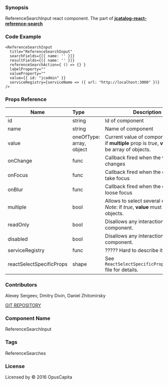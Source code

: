 ### Synopsis

ReferenceSearchInput react component. The part of 
[**jcatalog-react-reference-search**](http://buildserver.jcatalog.com/gitweb/?p=js-react-reference-search.git)

### Code Example

```
<ReferenceSearchInput
  title="ReferenceSearchInput"
  searchFields={[{ name: '' }]}
  resultFields={[{ name: '' }]}
  referenceSearchAction={ () => {} }
  labelProperty=""
  valueProperty=""
  value={{ id: "jcadmin" }}
  serviceRegistry={serviceName => ({ url: "http://localhost:3000" })}
/>
```

### Props Reference

| Name                          | Type                  | Description                                                |
| ------------------------------|:----------------------| -----------------------------------------------------------|
| id | string | Id of component |
| name | string | Name of component |
| value | oneOfType: array, object | Current value of component. *Note*: if **multiple** prop is *true*, **value** must be array of objects. |
| onChange | func | Callback fired when the **value** changes |
| onFocus | func | Callback fired when the component take focus |
| onBlur | func | Callback fired when the component loose focus |
| multiple | bool | Allows to select several elements. *Note*: if *true*, **value** must be array of objects. |
| readOnly | bool | Disallows any interaction with the component. |
| disabled | bool | Disallows any interaction with the component. |
| serviceRegistry | func | ????? Hard to describe it. ????? |
| reactSelectSpecificProps | shape | See `ReactSelectSpecificProps/index.js` file for details. |

### Contributors
Alexey Sergeev, Dmitry Divin, Daniel Zhitomirsky

[GIT REPOSITORY](http://buildserver.jcatalog.com/gitweb/?p=js-react-reference-search.git)

### Component Name

ReferenceSearchInput

### Tags

ReferenceSearches

### License

Licensed by © 2016 OpusCapita 

